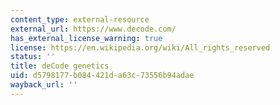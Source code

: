 ```yaml
---
content_type: external-resource
external_url: https://www.decode.com/
has_external_license_warning: true
license: https://en.wikipedia.org/wiki/All_rights_reserved
status: ''
title: deCode genetics
uid: d5798177-b084-421d-a63c-73556b94adae
wayback_url: ''
---
```

